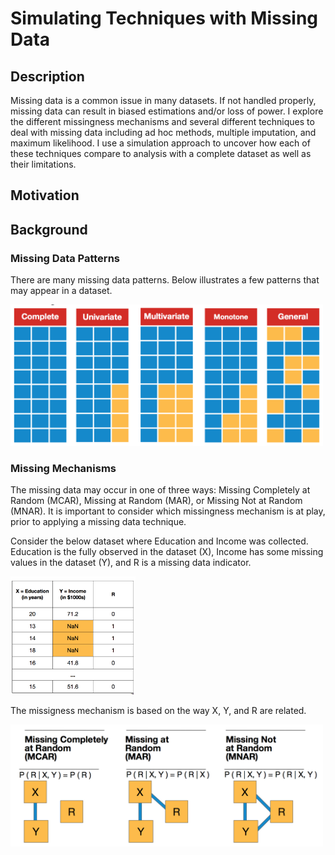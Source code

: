 # Simulating Techniques with Missing Data

## Description
Missing data is a common issue in many datasets. If not handled properly, missing data can result in biased estimations and/or loss of power. I explore the different missingness mechanisms and several different techniques to deal with missing data including ad hoc methods, multiple imputation, and maximum likelihood. I use a simulation approach to uncover how each of these techniques compare to analysis with a complete dataset as well as their limitations. 

## Motivation

## Background

### Missing Data Patterns
There are many missing data patterns.  Below illustrates a few patterns that may appear in a dataset.

<img src="MDPattern.jpg" width = 500>

### Missing Mechanisms
The missing data may occur in one of three ways: Missing Completely at Random (MCAR), Missing at Random (MAR), or Missing Not at Random (MNAR).  It is important to consider which missingness mechanism is at play, prior to applying a missing data technique.

Consider the below dataset where Education and Income was collected.  Education is the fully observed in the dataset (X), Income has some missing values in the dataset (Y), and R is a missing data indicator.

<img src="MMdata.jpg" width = 200>

The missigness mechanism is based on the way X, Y, and R are related.

<img src="MM.jpg" width = 500>
